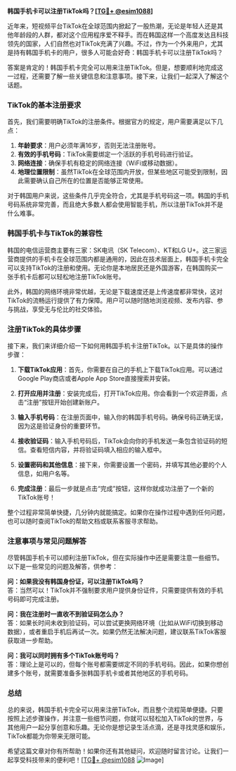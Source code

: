 **韩国手机卡可以注册TikTok吗？[[TG💪+ @esim1088](https://t.me/s/esim1088)]**

近年来，短视频平台TikTok在全球范围内掀起了一股热潮，无论是年轻人还是其他年龄段的人群，都对这个应用程序爱不释手。而在韩国这样一个高度发达且科技领先的国家，人们自然也对TikTok充满了兴趣。不过，作为一个外来用户，尤其是持有韩国手机卡的用户，很多人可能会好奇：韩国手机卡可以注册TikTok吗？

答案是肯定的！韩国手机卡完全可以用来注册TikTok。但是，想要顺利地完成这一过程，还需要了解一些关键信息和注意事项。接下来，让我们一起深入了解这个话题。

### TikTok的基本注册要求

首先，我们需要明确TikTok的注册条件。根据官方的规定，用户需要满足以下几点：

1. **年龄要求**：用户必须年满16岁，否则无法注册账号。
2. **有效的手机号码**：TikTok需要绑定一个活跃的手机号码进行验证。
3. **网络连接**：确保手机有稳定的网络连接（WiFi或移动数据）。
4. **地理位置限制**：虽然TikTok在全球范围内开放，但某些地区可能受到限制，因此需要确认自己所在的位置是否能够正常使用。

对于韩国用户来说，这些条件几乎完全符合，尤其是手机号码这一项。韩国的手机号码系统非常完善，而且绝大多数人都会使用智能手机，所以注册TikTok并不是什么难事。

### 韩国手机卡与TikTok的兼容性

韩国的电信运营商主要有三家：SK电讯（SK Telecom）、KT和LG U+。这三家运营商提供的手机卡在全球范围内都是通用的，因此在技术层面上，韩国手机卡完全可以支持TikTok的注册和使用。无论你是本地居民还是外国游客，在韩国购买一张手机卡后都可以轻松地注册TikTok账号。

此外，韩国的网络环境非常优越，无论是下载速度还是上传速度都非常快，这对TikTok的流畅运行提供了有力保障。用户可以随时随地浏览视频、发布内容、参与挑战，享受无与伦比的社交体验。

### 注册TikTok的具体步骤

接下来，我们来详细介绍一下如何用韩国手机卡注册TikTok。以下是具体的操作步骤：

1. **下载TikTok应用**：首先，你需要在自己的手机上下载TikTok应用。可以通过Google Play商店或者Apple App Store直接搜索并安装。

2. **打开应用并注册**：安装完成后，打开TikTok应用。你会看到一个欢迎界面，点击“注册”按钮开始创建新账户。

3. **输入手机号码**：在注册页面中，输入你的韩国手机号码。确保号码正确无误，因为这是验证身份的重要环节。

4. **接收验证码**：输入手机号码后，TikTok会向你的手机发送一条包含验证码的短信。查看短信内容，并将验证码填入相应的输入框中。

5. **设置密码和其他信息**：接下来，你需要设置一个密码，并填写其他必要的个人信息，如用户名等。

6. **完成注册**：最后一步就是点击“完成”按钮，这样你就成功注册了一个新的TikTok账号！

整个过程非常简单快捷，几分钟内就能搞定。如果你在操作过程中遇到任何问题，也可以随时查阅TikTok的帮助文档或联系客服寻求帮助。

### 注意事项与常见问题解答

尽管韩国手机卡可以顺利注册TikTok，但在实际操作中还是需要注意一些细节。以下是一些常见的问题及解答，供参考：

**问：如果我没有韩国身份证，可以注册TikTok吗？**  
答：当然可以！TikTok并不强制要求用户提供身份证件，只需要提供有效的手机号码即可完成注册。

**问：我在注册时一直收不到验证码怎么办？**  
答：如果长时间未收到验证码，可以尝试更换网络环境（比如从WiFi切换到移动数据），或者重启手机后再试一次。如果仍然无法解决问题，建议联系TikTok客服获取进一步帮助。

**问：我可以同时拥有多个TikTok账号吗？**  
答：理论上是可以的，但每个账号都需要绑定不同的手机号码。因此，如果你想创建多个账号，就需要准备多张韩国手机卡或者其他地区的手机号码。

### 总结

总的来说，韩国手机卡完全可以用来注册TikTok，而且整个流程简单便捷。只要按照上述步骤操作，并注意一些细节问题，你就可以轻松加入TikTok的世界，与其他用户一起分享创意和乐趣。无论你是想记录生活点滴，还是寻找灵感和娱乐，TikTok都能为你带来无限可能。

希望这篇文章对你有所帮助！如果你还有其他疑问，欢迎随时留言讨论。让我们一起享受科技带来的便利吧！[[TG💪+ @esim1088](https://t.me/s/esim1088) ![Image](https://i.postimg.cc/4NQfJmqS/Snipaste-2025-05-13-00-14-12.png)]